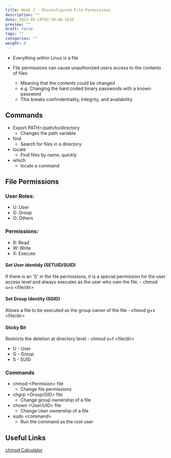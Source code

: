 ```yaml
---
title: Week 2 - Misconfigured File Permissions
description: ""
date: 2023-05-19T02:59:40.143Z
preview: ""
draft: false
tags: ""
categories: ""
weight: 0
---
```


- Everything within Linux is a file

- File permissions can cause unauthorized users access to the contents of files
  - Meaning that the contents could be changed
  - e.g. Changing the hard coded binary passwords with a known password
  - This breaks confindentiality, Integrity, and availability

## Commands

- Export PATH=/path/to/directory
  - Changes the path variable
- find
  - Search for files in a directory
- locate
  - Find files by name, quickly
- which
  - locate a command

## File Permissions

### User Roles:

- U: User
- G: Group
- O: Others

### Permissions:

- R: Read
- W: Write
- X: Execute

#### Set User identidy (SETUID/SUID)

If there is an 'S' in the file permissions, it is a special permission for the user access level and always executes as the user who own the file. - chmod u+s \<file/dir\>

#### Set Group Identity (SGID)

Allows a file to be executed as the group owner of the file - chmod g+s \<file/dir\>

#### Sticky Bit

Restricts the deletion at directory level - chmod o+t \<file/dir\>

- U - User
- G - Group
- S - SUID

### Commands

- chmod \<Permision\> file
  - Change file permissions
- chgrp \<Group/GID\> file
  - Change group ownership of a file
- chown \<User/UID\> file
  - Change User ownership of a file
- sudo \<command\>
  - Run the command as the root user

## Useful Links

[chmod Calculator](https://chmodcommand.com/)
